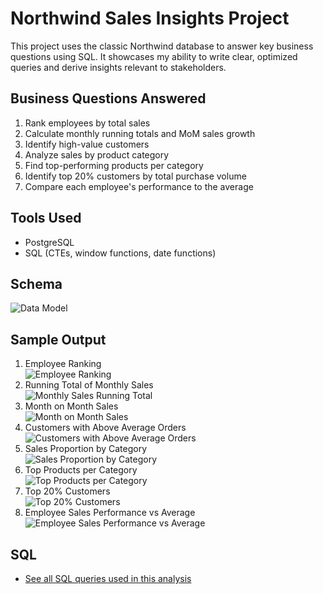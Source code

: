 # Northwind Sales Insights Project

This project uses the classic Northwind database to answer key business questions using SQL. It showcases my ability to write clear, optimized queries and derive insights relevant to stakeholders.

## Business Questions Answered

1. Rank employees by total sales
2. Calculate monthly running totals and MoM sales growth
3. Identify high-value customers
4. Analyze sales by product category
5. Find top-performing products per category
6. Identify top 20% customers by total purchase volume
7. Compare each employee's performance to the average

## Tools Used
- PostgreSQL
- SQL (CTEs, window functions, date functions)

## Schema
![Data Model](screenshots/data_model.png)  

## Sample Output
1. Employee Ranking  
![Employee Ranking](screenshots/ranking_employee_sales_performance.PNG)  
2. Running Total of Monthly Sales  
![Monthly Sales Running Total](screenshots/running_total_monthly_sales.PNG)  
3. Month on Month Sales  
![Month on Month Sales](screenshots/mom_sales_growth.PNG)  
4. Customers with Above Average Orders  
![Customers with Above Average Orders](screenshots/customers_above_avg_orders.PNG)
5. Sales Proportion by Category  
![Sales Proportion by Category](screenshots/sales_prop_by_category.PNG)  
6. Top Products per Category  
![Top Products per Category](screenshots/top_products_per_category.PNG)  
7. Top 20% Customers  
![Top 20% Customers](screenshots/top_20_pc_customers_sales_vol.PNG) 
8.  Employee Sales Performance vs Average  
![Employee Sales Performance vs Average](screenshots/employee_sales_vs_average.PNG)
  


## SQL

- [See all SQL queries used in this analysis](sql_queries.md) 
